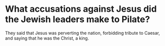 # What accusations against Jesus did the Jewish leaders make to Pilate?

They said that Jesus was perverting the nation, forbidding tribute to Caesar, and saying that he was the Christ, a king.
